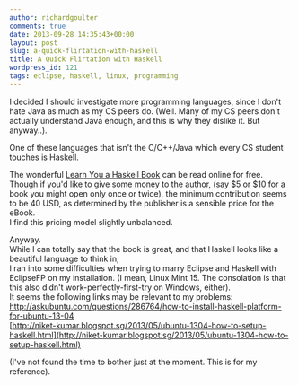 ```yaml
---
author: richardgoulter
comments: true
date: 2013-09-28 14:35:43+00:00
layout: post
slug: a-quick-flirtation-with-haskell
title: A Quick Flirtation with Haskell
wordpress_id: 121
tags: eclipse, haskell, linux, programming
---
```


I decided I should investigate more programming languages, since I don't hate Java as much as my CS peers do. (Well. Many of my CS peers don't actually understand Java enough, and this is why they dislike it. But anyway..).

One of these languages that isn't the C/C++/Java which every CS student touches is Haskell.

The wonderful [Learn You a Haskell Book](http://learnyouahaskell.com/) can be read online for free.  
Though if you'd like to give some money to the author, (say $5 or $10 for a book you might open only once or twice), the minimum contribution seems to be 40 USD, as determined by the publisher is a sensible price for the eBook.  
I find this pricing model slightly unbalanced.

Anyway.  
While I can totally say that the book is great, and that Haskell looks like a beautiful language to think in,  
I ran into some difficulties when trying to marry Eclipse and Haskell with EclipseFP on my installation. (I mean, Linux Mint 15. The consolation is that this also didn't work-perfectly-first-try on Windows, either).  
It seems the following links may be relevant to my problems:  
[http://askubuntu.com/questions/286764/how-to-install-haskell-platform-for-ubuntu-13-04
](http://askubuntu.com/questions/286764/how-to-install-haskell-platform-for-ubuntu-13-04)  
[http://niket-kumar.blogspot.sg/2013/05/ubuntu-1304-how-to-setup-haskell.html](http://niket-kumar.blogspot.sg/2013/05/ubuntu-1304-how-to-setup-haskell.html)

(I've not found the time to bother just at the moment. This is for my reference).
